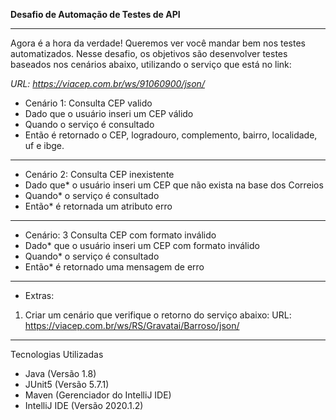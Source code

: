 **Desafio de Automação de Testes de API**
***

Agora é a hora da verdade! Queremos ver você mandar bem nos testes automatizados. Nesse desafio, os objetivos são desenvolver testes baseados nos cenários abaixo, utilizando o serviço que está no link:

*URL: https://viacep.com.br/ws/91060900/json/*

* Cenário 1: Consulta CEP valido
* Dado que o usuário inseri um CEP válido
* Quando o serviço é consultado
* Então é retornado o CEP, logradouro, complemento, bairro, localidade, uf e ibge.
* ***
* Cenário 2: Consulta CEP inexistente
* Dado que* o usuário inseri um CEP que não exista na base dos Correios
* Quando* o serviço é consultado
* Então* é retornada um atributo erro
***
* Cenário: 3 Consulta CEP com formato inválido
* Dado* que o usuário inseri um CEP com formato inválido
* Quando* o serviço é consultado
* Então* é retornado uma mensagem de erro
***
* Extras:
1) Criar um cenário que verifique o retorno do serviço abaixo: URL: https://viacep.com.br/ws/RS/Gravatai/Barroso/json/
***
Tecnologias Utilizadas
* Java (Versão 1.8)
* JUnit5 (Versão 5.7.1)
* Maven (Gerenciador do IntelliJ IDE)
* IntelliJ IDE (Versão 2020.1.2)
